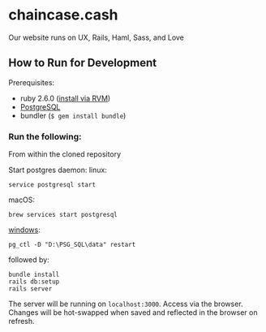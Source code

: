 # chaincase.cash
Our website runs on UX, Rails, Haml, Sass, and Love

## How to Run for Development
Prerequisites:
* ruby 2.6.0 ([install via RVM](https://rvm.io/rvm/install))
* [PostgreSQL](http://postgresguide.com/setup/install.html)
* bundler (`$ gem install bundle`)

### Run the following: 
From within the cloned repository

Start postgres daemon:
linux:
```console
service postgresql start
```
macOS:
```console
brew services start postgresql
```

[windows](https://stackoverflow.com/questions/36629963/how-to-start-postgresql-on-windows):
```console
pg_ctl -D "D:\PSG_SQL\data" restart
```

followed by:
```console
bundle install
rails db:setup
rails server
```

The server will be running on `localhost:3000`. Access via the browser. Changes will be hot-swapped when saved and reflected in the browser on refresh.
